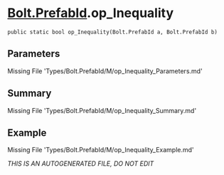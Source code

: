 # [Bolt.PrefabId](Types/Bolt.PrefabId.md).op_Inequality
`public static bool op_Inequality(Bolt.PrefabId a, Bolt.PrefabId b)`
## Parameters
Missing File 'Types/Bolt.PrefabId/M/op_Inequality_Parameters.md'
## Summary
Missing File 'Types/Bolt.PrefabId/M/op_Inequality_Summary.md'
## Example
Missing File 'Types/Bolt.PrefabId/M/op_Inequality_Example.md'

*THIS IS AN AUTOGENERATED FILE, DO NOT EDIT*
